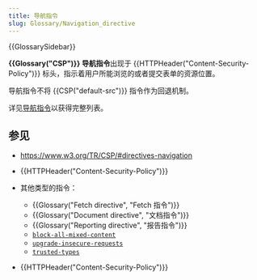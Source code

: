 ```yaml
---
title: 导航指令
slug: Glossary/Navigation_directive
---
```


{{GlossarySidebar}}

**{{Glossary("CSP")}} 导航指令**出现于 {{HTTPHeader("Content-Security-Policy")}} 标头，指示着用户所能浏览的或者提交表单的资源位置。

导航指令不将 {{CSP("default-src")}} 指令作为回退机制。

详见[导航指令](/zh-CN/docs/Web/HTTP/Headers/Content-Security-Policy#navigation_directives)以获得完整列表。

## 参见

- <https://www.w3.org/TR/CSP/#directives-navigation>
- {{HTTPHeader("Content-Security-Policy")}}
- 其他类型的指令：

  - {{Glossary("Fetch directive", "Fetch 指令")}}
  - {{Glossary("Document directive", "文档指令")}}
  - {{Glossary("Reporting directive", "报告指令")}}
  - [`block-all-mixed-content`](/zh-CN/docs/Web/HTTP/Headers/Content-Security-Policy/block-all-mixed-content)
  - [`upgrade-insecure-requests`](/zh-CN/docs/Web/HTTP/Headers/Content-Security-Policy/upgrade-insecure-requests)
  - [`trusted-types`](/zh-CN/docs/Web/HTTP/Headers/Content-Security-Policy/trusted-types)

- {{HTTPHeader("Content-Security-Policy")}}
